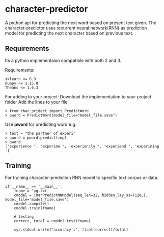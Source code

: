 # character-predictor
A python api for predicting the next word based on present text given. The character-predictor uses recurrent neural network(RNN) as prediction model for predicting the next character based on previous text.


## Requirements

Its a python implementaion compatible with both 2 and 3.

Requirements:

    sklearn <= 0.0
    numpy <= 1.15.0
    Theano <= 1.0.3

For adding to your project:
 Download the implementation to your project folder
 Add the lines to your file

    > from char_pridect import PredictWord
    > pword = PredictWord(model_file="model_file.save")

 Use **pword** for predicting word e.g.

    > text = "the partner of experi"
    > pword = pword.predict(inp)
    > pword
    ['experience ', 'experime ', 'experiencly ', 'experiend ', 'experiming ']

## Training

For training character-prediction RNN model to specific text corpus or data.

    if __name__ == '__main__':
        fname = 'pg.txt'
        cmodel = CharPredictNNModel(seq_len=32, hidden_lay_sz=(128,), model_file='model_file.save')
        cmodel.compile()
        cmodel.train(fname)

        # testing
        correct, total = cmodel.test(fname)

        sys.stdout.write("accuracy :", float(correct)/total)
